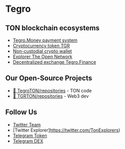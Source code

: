Tegro
===========================

## TON blockchain ecosystems
- [Tegro.Money payment system](https://tegro.money)
- [Cryptocurrency token TGR](https://tegro.io)
- [Non-custodial crypto wallet](https://tonhold.com)
- [Explorer The Open Network](https://youton.org)
- [Decentralized exchange Tegro.Finance](https://tegro.finance)

## Our Open-Source Projects
- [🧨 TegroTON/repositories](https://github.com/orgs/TegroTON/repositories) - TON code
- [🧨 TGRTON/repositories](https://github.com/orgs/TGRTON/repositories) - Web3 dev

## Follow Us
- [Twitter Team](https://twitter.com/TGRtoken)
- [Twitter Explorer]https://twitter.com/TonExplorers)
- [Telegram Token](https://t.me/TgrTON)
- [Telegram DEX](https://t.me/TegroFinance)
